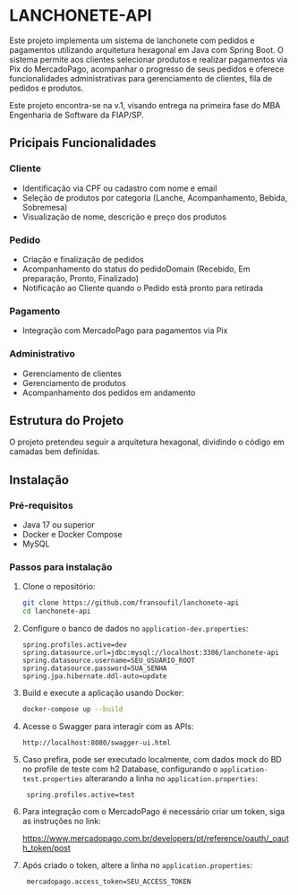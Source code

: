 # LANCHONETE-API

Este projeto implementa um sistema de lanchonete com pedidos e pagamentos utilizando arquitetura hexagonal em Java com Spring Boot. 
O sistema permite aos clientes selecionar produtos e realizar pagamentos via Pix do MercadoPago, acompanhar o progresso de seus pedidos e oferece funcionalidades administrativas para gerenciamento de clientes, fila de pedidos e produtos.

Este projeto encontra-se na v.1, visando entrega na primeira fase do MBA Engenharia de Software da FIAP/SP.

## Pricipais Funcionalidades

### Cliente
- Identificação via CPF ou cadastro com nome e email
- Seleção de produtos por categoria (Lanche, Acompanhamento, Bebida, Sobremesa)
- Visualização de nome, descrição e preço dos produtos

### Pedido
- Criação e finalização de pedidos
- Acompanhamento do status do pedidoDomain (Recebido, Em preparação, Pronto, Finalizado)
- Notificação ao Cliente quando o Pedido está pronto para retirada

### Pagamento
- Integração com MercadoPago para pagamentos via Pix

### Administrativo
- Gerenciamento de clientes
- Gerenciamento de produtos
- Acompanhamento dos pedidos em andamento

## Estrutura do Projeto

O projeto pretendeu seguir a arquitetura hexagonal, dividindo o código em camadas bem definidas.

## Instalação

### Pré-requisitos
- Java 17 ou superior
- Docker e Docker Compose
- MySQL

### Passos para instalação

1. Clone o repositório:
    ```bash
    git clone https://github.com/fransoufil/lanchonete-api
    cd lanchonete-api
    ```

2. Configure o banco de dados no `application-dev.properties`:
    ```properties
    spring.profiles.active=dev
    spring.datasource.url=jdbc:mysql://localhost:3306/lanchonete-api
    spring.datasource.username=SEU_USUARIO_ROOT
    spring.datasource.password=SUA_SENHA
    spring.jpa.hibernate.ddl-auto=update
    ```

3. Build e execute a aplicação usando Docker:
    ```bash
    docker-compose up --build
    ```

4. Acesse o Swagger para interagir com as APIs:
    ```
    http://localhost:8080/swagger-ui.html
    ```
5. Caso prefira, pode ser executado localmente, com dados mock do BD no profile de teste com h2 Database, configurando o `application-test.properties` alterarando a linha no `application.properties`:
   ```properties
    spring.profiles.active=test
    ```
6. Para integração com o MercadoPago é necessário criar um token, siga as instruções no link:

   https://www.mercadopago.com.br/developers/pt/reference/oauth/_oauth_token/post


7. Após criado o token, altere a linha no `application.properties`:
   ```properties
    mercadopago.access_token=SEU_ACCESS_TOKEN
    ```